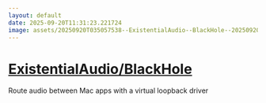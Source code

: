 ```yaml
---
layout: default
date: 2025-09-20T11:31:23.221724
image: assets/20250920T035057538--ExistentialAudio--BlackHole--20250920T035935746--cropped.png
---
```


# [ExistentialAudio/BlackHole](https://github.com/ExistentialAudio/BlackHole)

Route audio between Mac apps with a virtual loopback driver
